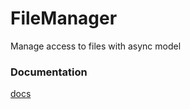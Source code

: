 # FileManager
Manage access to files with async model

### Documentation
[docs](https://lazypanda07.github.io/FileManager/)
